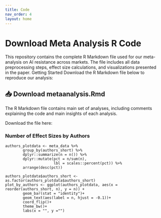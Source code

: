```yaml
---
title: Code
nav_order: 4
layout: home
---
```


# Download Meta Analysis R Code

This repository contains the complete R Markdown file used for our meta-analysis on AI resistance across markets. The file includes all data preprocessing steps, effect size calculations, and visualizations presented in the paper.
Getting Started
Download the R Markdown file below to reproduce our analysis:

## 📥 Download metaanalysis.Rmd
The R Markdown file contains main set of analyses, including comments explaining the code and main insights of each analysis.

Download the file here:


### Number of Effect Sizes by Authors
```{r s_by_authors_I, include=FALSE}
authors_plotdata <- meta_data %>%
        group_by(authors_short) %>%
        dplyr::summarize(n = n()) %>% 
        dplyr::mutate(pct = n/sum(n),
                      lbl = scales::percent(pct)) %>% 
        arrange(desc(pct))

authors_plotdata$authors_short <- as.factor(authors_plotdata$authors_short)
plot_by_authors <- ggplot(authors_plotdata, aes(x = reorder(authors_short, n), y = n)) +
        geom_bar(stat = "identity")+
        geom_text(aes(label = n, hjust = -0.1))+
        coord_flip()+
        theme_bw()+
        labs(x = "", y ="")
```
